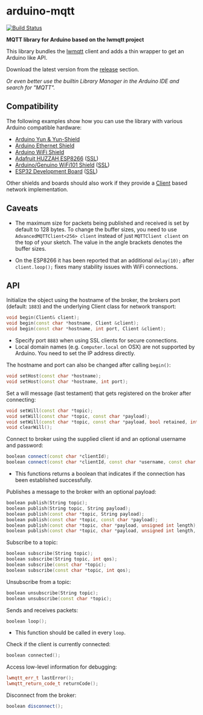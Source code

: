 # arduino-mqtt

[![Build Status](https://travis-ci.org/256dpi/arduino-mqtt.svg?branch=master)](https://travis-ci.org/256dpi/arduino-mqtt)

**MQTT library for Arduino based on the lwmqtt project**

This library bundles the [lwmqtt](https://githbu.com/256dpi/lwmqtt) client and adds a thin wrapper to get an Arduino like API.

Download the latest version from the [release](https://github.com/256dpi/arduino-mqtt/releases) section.

*Or even better use the builtin Library Manager in the Arduino IDE and search for "MQTT".*

## Compatibility

The following examples show how you can use the library with various Arduino compatible hardware:

- [Arduino Yun & Yun-Shield](https://github.com/256dpi/arduino-mqtt/blob/master/examples/ArduinoYun_MQTTClient/ArduinoYun_MQTTClient.ino)
- [Arduino Ethernet Shield](https://github.com/256dpi/arduino-mqtt/blob/master/examples/ArduinoEthernetShield/ArduinoEthernetShield.ino)
- [Arduino WiFi Shield](https://github.com/256dpi/arduino-mqtt/blob/master/examples/ArduinoWiFiShield/ArduinoWiFiShield.ino)
- [Adafruit HUZZAH ESP8266](https://github.com/256dpi/arduino-mqtt/blob/master/examples/AdafruitHuzzahESP8266/AdafruitHuzzahESP8266.ino) ([SSL](https://github.com/256dpi/arduino-mqtt/blob/master/examples/AdafruitHuzzahESP8266_SSL/AdafruitHuzzahESP8266_SSL.ino))
- [Arduino/Genuino WiFi101 Shield](https://github.com/256dpi/arduino-mqtt/blob/master/examples/ArduinoWiFi101/ArduinoWiFi101.ino) ([SSL](https://github.com/256dpi/arduino-mqtt/blob/master/examples/ArduinoWiFi101_SSL/ArduinoWiFi101_SSL.ino))
- [ESP32 Development Board](https://github.com/256dpi/arduino-mqtt/blob/master/examples/ESP32DevelopmentBoard/ESP32DevelopmentBoard.ino) ([SSL](https://github.com/256dpi/arduino-mqtt/blob/master/examples/ESP32DevelopmentBoard_SSL/ESP32DevelopmentBoard_SSL.ino))

Other shields and boards should also work if they provide a [Client](https://www.arduino.cc/en/Reference/ClientConstructor) based network implementation.

## Caveats

- The maximum size for packets being published and received is set by default to 128 bytes. To change the buffer sizes, you need to use `AdvancedMQTTClient<256> client` instead of just `MQTTClient client` on the top of your sketch. The value in the angle brackets denotes the buffer sizes.

- On the ESP8266 it has been reported that an additional `delay(10);` after `client.loop();` fixes many stability issues with WiFi connections.

## API

Initialize the object using the hostname of the broker, the brokers port (default: `1883`) and the underlying Client class for network transport:

```c++
void begin(Client& client);
void begin(const char *hostname, Client &client);
void begin(const char *hostname, int port, Client &client);
```

- Specify port `8883` when using SSL clients for secure connections.
- Local domain names (e.g. `Computer.local` on OSX) are not supported by Arduino. You need to set the IP address directly.

The hostname and port can also be changed after calling `begin()`:

```c++
void setHost(const char *hostname);
void setHost(const char *hostname, int port);
```

Set a will message (last testament) that gets registered on the broker after connecting:

```c++
void setWill(const char *topic);
void setWill(const char *topic, const char *payload);
void setWill(const char *topic, const char *payload, bool retained, int qos);
void clearWill();
```

Connect to broker using the supplied client id and an optional username and password:

```c++
boolean connect(const char *clientId);
boolean connect(const char *clientId, const char *username, const char *password);
```

- This functions returns a boolean that indicates if the connection has been established successfully.

Publishes a message to the broker with an optional payload:

```c++
boolean publish(String topic);
boolean publish(String topic, String payload);
boolean publish(const char *topic, String payload);
boolean publish(const char *topic, const char *payload);
boolean publish(const char *topic, char *payload, unsigned int length);
boolean publish(const char *topic, char *payload, unsigned int length, bool retained, int qos);
```

Subscribe to a topic:

```c++
boolean subscribe(String topic);
boolean subscribe(String topic, int qos); 
boolean subscribe(const char *topic);
boolean subscribe(const char *topic, int qos);
```

Unsubscribe from a topic:

```c++
boolean unsubscribe(String topic);
boolean unsubscribe(const char *topic);
```

Sends and receives packets:

```c++
boolean loop();
```

- This function should be called in every `loop`.

Check if the client is currently connected:

```c++
boolean connected();
```

Access low-level information for debugging:

```c++
lwmqtt_err_t lastError();
lwmqtt_return_code_t returnCode();
```

Disconnect from the broker:

```c++
boolean disconnect();
```
